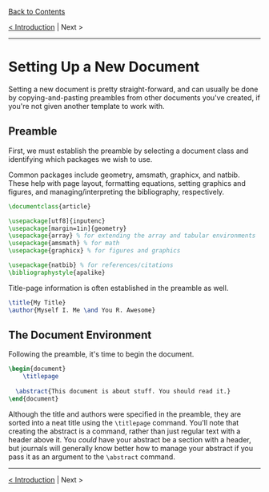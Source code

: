 [Back to Contents](../CONTENTS.md)

[< Introduction](Introduction.md) | Next >

---

# Setting Up a New Document #

Setting a new document is pretty straight-forward, and can usually be done by copying-and-pasting preambles from other documents you've created, if you're not given another template to work with.

## Preamble ##

First, we must establish the preamble by selecting a document class and identifying which packages we wish to use.

Common packages include geometry, amsmath, graphicx, and natbib. These help with page layout, formatting equations, setting graphics and figures, and managing/interpreting the bibliography, respectively.

```latex
\documentclass{article}

\usepackage[utf8]{inputenc}
\usepackage[margin=1in]{geometry}
\usepackage{array} % for extending the array and tabular environments
\usepackage{amsmath} % for math
\usepackage{graphicx} % for figures and graphics

\usepackage{natbib} % for references/citations
\bibliographystyle{apalike}
```

Title-page information is often established in the preamble as well.

```latex
\title{My Title}
\author{Myself I. Me \and You R. Awesome}
```

## The Document Environment ##

Following the preamble, it's time to begin the document.

```latex
\begin{document}
	\titlepage
  
  \abstract{This document is about stuff. You should read it.}
\end{document}
```

Although the title and authors were specified in the preamble, they are sorted into a neat title using the ```\titlepage``` command. You'll note that creating the abstract is a command, rather than just regular text with a header above it. You *could* have your abstract be a section with a header, but journals will generally know better how to manage your abstract if you pass it as an argument to the ```\abstract``` command.

---

[< Introduction](Introduction.md) | Next >
